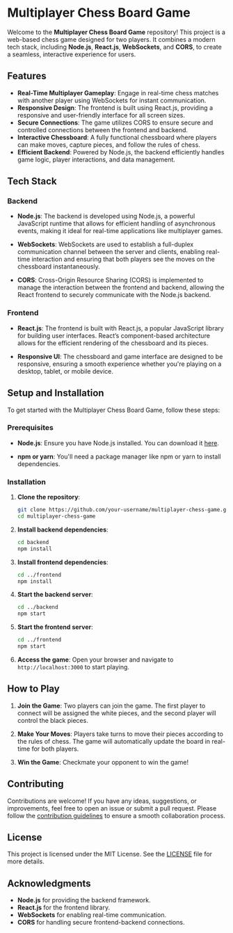 # Multiplayer Chess Board Game

Welcome to the **Multiplayer Chess Board Game** repository! This project is a web-based chess game designed for two players. It combines a modern tech stack, including **Node.js**, **React.js**, **WebSockets**, and **CORS**, to create a seamless, interactive experience for users.

## Features

- **Real-Time Multiplayer Gameplay**: Engage in real-time chess matches with another player using WebSockets for instant communication.
- **Responsive Design**: The frontend is built using React.js, providing a responsive and user-friendly interface for all screen sizes.
- **Secure Connections**: The game utilizes CORS to ensure secure and controlled connections between the frontend and backend.
- **Interactive Chessboard**: A fully functional chessboard where players can make moves, capture pieces, and follow the rules of chess.
- **Efficient Backend**: Powered by Node.js, the backend efficiently handles game logic, player interactions, and data management.

## Tech Stack

### Backend

- **Node.js**: The backend is developed using Node.js, a powerful JavaScript runtime that allows for efficient handling of asynchronous events, making it ideal for real-time applications like multiplayer games.

- **WebSockets**: WebSockets are used to establish a full-duplex communication channel between the server and clients, enabling real-time interaction and ensuring that both players see the moves on the chessboard instantaneously.

- **CORS**: Cross-Origin Resource Sharing (CORS) is implemented to manage the interaction between the frontend and backend, allowing the React frontend to securely communicate with the Node.js backend.

### Frontend

- **React.js**: The frontend is built with React.js, a popular JavaScript library for building user interfaces. React’s component-based architecture allows for the efficient rendering of the chessboard and its pieces.

- **Responsive UI**: The chessboard and game interface are designed to be responsive, ensuring a smooth experience whether you're playing on a desktop, tablet, or mobile device.

## Setup and Installation

To get started with the Multiplayer Chess Board Game, follow these steps:

### Prerequisites

- **Node.js**: Ensure you have Node.js installed. You can download it [here](https://nodejs.org/).

- **npm or yarn**: You'll need a package manager like npm or yarn to install dependencies.

### Installation

1. **Clone the repository**:
    ```bash
    git clone https://github.com/your-username/multiplayer-chess-game.git
    cd multiplayer-chess-game
    ```

2. **Install backend dependencies**:
    ```bash
    cd backend
    npm install
    ```

3. **Install frontend dependencies**:
    ```bash
    cd ../frontend
    npm install
    ```

4. **Start the backend server**:
    ```bash
    cd ../backend
    npm start
    ```

5. **Start the frontend server**:
    ```bash
    cd ../frontend
    npm start
    ```

6. **Access the game**:
   Open your browser and navigate to `http://localhost:3000` to start playing.

## How to Play

1. **Join the Game**: Two players can join the game. The first player to connect will be assigned the white pieces, and the second player will control the black pieces.

2. **Make Your Moves**: Players take turns to move their pieces according to the rules of chess. The game will automatically update the board in real-time for both players.

3. **Win the Game**: Checkmate your opponent to win the game!

## Contributing

Contributions are welcome! If you have any ideas, suggestions, or improvements, feel free to open an issue or submit a pull request. Please follow the [contribution guidelines](CONTRIBUTING.md) to ensure a smooth collaboration process.

## License

This project is licensed under the MIT License. See the [LICENSE](LICENSE) file for more details.

## Acknowledgments

- **Node.js** for providing the backend framework.
- **React.js** for the frontend library.
- **WebSockets** for enabling real-time communication.
- **CORS** for handling secure frontend-backend connections.
